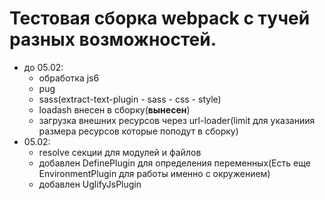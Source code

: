# Тестовая сборка webpack с тучей разных возможностей.

- до 05.02:
    - обработка js6
    - pug
    - sass(extract-text-plugin - sass - css - style)
    - loadash внесен в сборку(**вынесен**)
    - загрузка внешних ресурсов через url-loader(limit для указаниия размера ресурсов которые поподут в сборку)
- 05.02:
    - resolve секции для модулей и файлов
    - добавлен DefinePlugin для определения переменных(Есть еще EnvironmentPlugin для работы именно с окружением)
    - добавлен UglifyJsPlugin